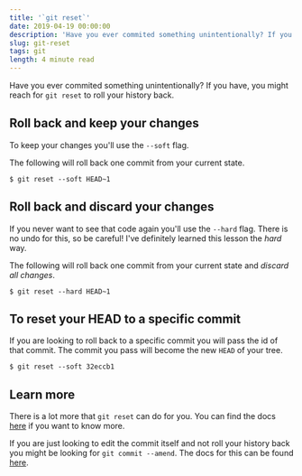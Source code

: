 ```yaml
---
title: '`git reset`'
date: 2019-04-19 00:00:00
description: 'Have you ever commited something unintentionally? If you have, this is the git command you might be looking for.'
slug: git-reset
tags: git
length: 4 minute read
---
```


Have you ever commited something unintentionally? If you have, you might reach for `git reset` to roll your history back.

## Roll back and keep your changes

To keep your changes you'll use the `--soft` flag.

The following will roll back one commit from your current state.

```
$ git reset --soft HEAD~1
```

## Roll back and discard your changes

If you never want to see that code again you'll use the `--hard` flag. There is no undo for this, so be careful! I've definitely learned this lesson the _hard_ way.

The following will roll back one commit from your current state and _discard all changes_.

```
$ git reset --hard HEAD~1
```

## To reset your HEAD to a specific commit

If you are looking to roll back to a specific commit you will pass the id of that commit. The commit you pass will become the new `HEAD` of your tree.

```
$ git reset --soft 32eccb1
```

## Learn more

There is a lot more that `git reset` can do for you. You can find the docs [here](https://git-scm.com/docs/git-reset) if you want to know more.

If you are just looking to edit the commit itself and not roll your history back you might be looking for `git commit --amend`. The docs for this can be found [here](https://git-scm.com/docs/git-commit#Documentation/git-commit.txt---amend).

